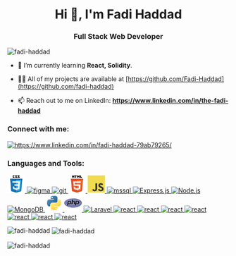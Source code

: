 <h1 align="center">Hi 👋, I'm Fadi Haddad</h1>
<h3 align="center">Full Stack Web Developer</h3>

<p align="left"> <img src="https://komarev.com/ghpvc/?username=fadi-haddad-235&label=Profile%20views&color=0e75b6&style=flat" alt="fadi-haddad" /> </p>

- 🌱 I’m currently learning **React, Solidity**.

- 👨‍💻 All of my projects are available at [https://github.com/Fadi-Haddad](https://github.com/fadi-haddad)

- 📫 Reach out to me on LinkedIn: **https://www.linkedin.com/in/the-fadi-haddad**

<h3 align="left">Connect with me:</h3>
<p align="left">
<a href="https://www.linkedin.com/in/the-fadi-haddad" target="blank"><img align="center" src="https://raw.githubusercontent.com/rahuldkjain/github-profile-readme-generator/master/src/images/icons/Social/linked-in-alt.svg" alt="https://www.linkedin.com/in/fadi-haddad-79ab79265/" height="30" width="40" /></a>
</p>

<h3 align="left">Languages and Tools:</h3>
<p align="left"> <a href="https://www.w3schools.com/css/" target="_blank" rel="noreferrer"> <img src="https://raw.githubusercontent.com/devicons/devicon/master/icons/css3/css3-original-wordmark.svg" alt="css3" width="40" height="40"/> </a> <a href="https://www.figma.com/" target="_blank" rel="noreferrer"> <img src="https://www.vectorlogo.zone/logos/figma/figma-icon.svg" alt="figma" width="40" height="40"/> </a> <a href="https://git-scm.com/" target="_blank" rel="noreferrer"> <img src="https://www.vectorlogo.zone/logos/git-scm/git-scm-icon.svg" alt="git" width="40" height="40"/> </a> <a href="https://www.w3.org/html/" target="_blank" rel="noreferrer"> <img src="https://raw.githubusercontent.com/devicons/devicon/master/icons/html5/html5-original-wordmark.svg" alt="html5" width="40" height="40"/> </a> <a href="https://developer.mozilla.org/en-US/docs/Web/JavaScript" target="_blank" rel="noreferrer"> <img src="https://raw.githubusercontent.com/devicons/devicon/master/icons/javascript/javascript-original.svg" alt="javascript" width="40" height="40"/> </a> 
<a href="https://dev.mysql.com/" target="_blank" rel="noreferrer"> <img src="https://upload.wikimedia.org/wikipedia/fr/6/62/MySQL.svg" alt="mssql" width="40" height="40"/> </a>
<a href="https://expressjs.com/" target="_blank" rel="noreferrer"> <img src="https://moldoweb.com/wp-content/uploads/2022/03/6202fcdee5ee8636a145a41b_1234.png" alt="Express.js" width="40" height="40"/> </a>
  <a href="https://nodejs.org/en" target="_blank" rel="noreferrer"> <img src="https://upload.wikimedia.org/wikipedia/commons/thumb/d/d9/Node.js_logo.svg/langfr-1024px-Node.js_logo.svg.png" alt="Node.js" width="60" height="40"/> </a> <a href="https://www.mongodb.com/" target="_blank" rel="noreferrer"> <img src="https://upload.wikimedia.org/wikipedia/commons/thumb/f/f9/Antu_mongodb.svg/240px-Antu_mongodb.svg.png" alt="MongoDB" width="40" height="40"/> </a><a href="https://www.python.org" target="_blank" rel="noreferrer"> <img src="https://raw.githubusercontent.com/devicons/devicon/master/icons/python/python-original.svg" alt="python" width="40" height="40"/> </a> <a href="https://www.php.net" target="_blank" rel="noreferrer"> <img src="https://raw.githubusercontent.com/devicons/devicon/master/icons/php/php-original.svg" alt="php" width="40" height="40"/> </a> <a href="https://laravel.com/" target="_blank" rel="noreferrer"> <img src="https://upload.wikimedia.org/wikipedia/commons/3/36/Logo.min.svg" alt="Laravel" width="44" height="40"/>
  <a href="https://www.react.dev" target="_blank" rel="noreferrer"> <img src="https://upload.wikimedia.org/wikipedia/commons/a/a7/React-icon.svg" alt="react" width="40" height="40"/> </a>  <a href="https://en.wikipedia.org/wiki/X86-64" target="_blank" rel="noreferrer"> <img src="https://assets.exercism.io/tracks/x86-64-assembly-hex-turquoise.png" alt="react" width="40" height="43"/> </a> <a href="https://www.intel.com/content/www/us/en/products/details/fpga/development-tools/quartus-prime.html" target="_blank" rel="noreferrer"> <img src="https://www.jackenhack.com/wp-content/uploads/2020/01/Quartus_prime_icon.png" alt="react" width="40" height="49"/> </a>  <a href="https://hex-rays.com/ida-pro/" target="_blank" rel="noreferrer"> <img src="https://i.ibb.co/4NHvh3Z/ida-pro.png" alt="react" width="53" height="40"/> </a>  <a href="https://ollydbg.de/" target="_blank" rel="noreferrer"> <img src="https://www.nesabamedia.com/wp-content/uploads/2021/09/OllyDbg-Logo-1.png" alt="react" width="40" height="40"/> </a>
  <a href="https://ghidra-sre.org/" target="_blank" rel="noreferrer"> <img src="https://upload.wikimedia.org/wikipedia/commons/f/f6/Ghidra_logo.svg" alt="react" width="59" height="40"/> </a>
  <a href="https://www.arduino.cc/" target="_blank" rel="noreferrer"> <img src="https://upload.wikimedia.org/wikipedia/commons/8/87/Arduino_Logo.svg" alt="react" width="59" height="40"/> </a>
  </p>

<p><img align="left" src="https://github-readme-stats.vercel.app/api/top-langs?username=fadi-haddad&show_icons=true&locale=en&layout=compact" alt="fadi-haddad" /></p>

<p>&nbsp;<img align="center" src="https://github-readme-stats.vercel.app/api?username=fadi-haddad&show_icons=true&locale=en" alt="fadi-haddad" /></p>

<p><img align="center" src="https://github-readme-streak-stats.herokuapp.com/?user=fadi-haddad&" alt="fadi-haddad" /></p>
